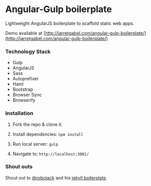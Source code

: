 # Angular-Gulp boilerplate
Lightweight AngularJS boilerplate to scaffold static web apps.

Demo available at [http://jarretgabel.com/angular-gulp-boilerplate/](http://jarretgabel.com/angular-gulp-boilerplate/)

### Technology Stack

* Gulp
* AngularJS
* Sass
* Autoprefixer
* Haml
* Bootstrap
* Browser Sync
* Browserify

### Installation

1. Fork the repo & clone it.

2. Install dependencies: `npm install`

3. Run local server: `gulp`

4. Navigate to: `http://localhost:3001/`

### Shout outs

Shout out to [@robojack](https://github.com/robojack/) and his [jekyll boilerplate](https://github.com/robojack/jekyllplate).